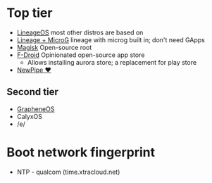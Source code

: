 # Top tier
- [LineageOS](https://lineageos.org) most other distros are based on
- [Lineage + MicroG](https://lineage.microg.org/) lineage with microg built in; don't need GApps
- [Magisk](https://github.com/topjohnwu/Magisk) Open-source root
- [F-Droid](https://f-droid.org) Opinionated open-source app store
	- Allows installing aurora store; a replacement for play store
- [NewPipe ❤](https://newpipe.net/)
## Second tier
- [GrapheneOS](https://grapheneos.org/)
- CalyxOS
- /e/


# Boot network fingerprint
- NTP - qualcom (time.xtracloud.net)